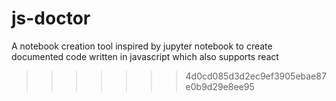 # js-doctor
A notebook creation tool inspired by jupyter notebook to create documented code written in javascript which also supports react
>>>>>>> 4d0cd085d3d2ec9ef3905ebae87e0b9d29e8ee95
